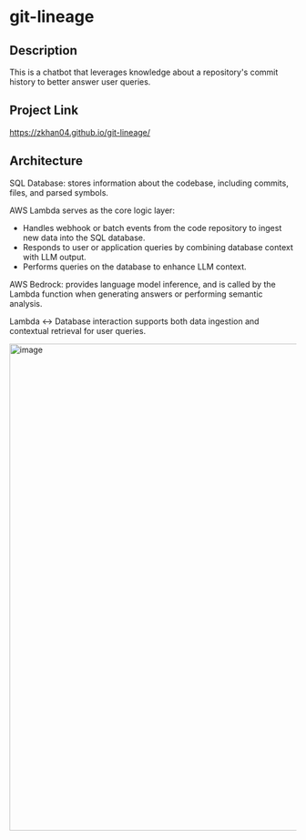 # git-lineage

## Description
This is a chatbot that leverages knowledge about a repository's commit history to better answer user queries.

## Project Link
https://zkhan04.github.io/git-lineage/

## Architecture
SQL Database: stores information about the codebase, including commits, files, and parsed symbols.

AWS Lambda serves as the core logic layer:
* Handles webhook or batch events from the code repository to ingest new data into the SQL database.
* Responds to user or application queries by combining database context with LLM output.
* Performs queries on the database to enhance LLM context.
  
AWS Bedrock: provides language model inference, and is called by the Lambda function when generating answers or performing semantic analysis.

Lambda ↔ Database interaction supports both data ingestion and contextual retrieval for user queries.

<img width="1238" height="856" alt="image" src="https://github.com/user-attachments/assets/383c6425-1025-4aed-b04a-c69a0eb5b44d" />
